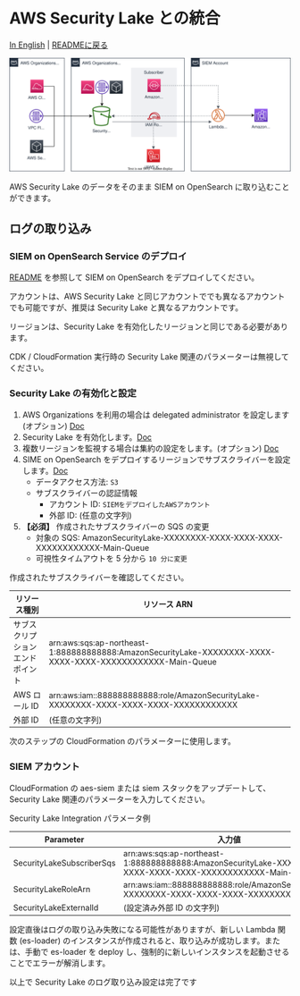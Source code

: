 # AWS Security Lake との統合

[In English](securitylake.md) | [READMEに戻る](../README_ja.md)

![Security Lake Architecture](images/securitylake-arch.svg)

AWS Security Lake のデータをそのまま SIEM on OpenSearch に取り込むことができます。

## ログの取り込み

### SIEM on OpenSearch Service のデプロイ

[README](../README_ja.md) を参照して SIEM on OpenSearch をデプロイしてください。

アカウントは、AWS Security Lake と同じアカウントででも異なるアカウントでも可能ですが、推奨は Security Lake と異なるアカウントです。

リージョンは、Security Lake を有効化したリージョンと同じである必要があります。

CDK / CloudFormation 実行時の Security Lake 関連のパラメーターは無視してください。

### Security Lake の有効化と設定

1. AWS Organizations を利用の場合は delegated administrator を設定します (オプション) [Doc](https://docs.aws.amazon.com/security-lake/latest/userguide/multi-account-management.html)
1. Security Lake を有効化します。[Doc](https://docs.aws.amazon.com/security-lake/latest/userguide/getting-started.html)
1. 複数リージョンを監視する場合は集約の設定をします。(オプション) [Doc](https://docs.aws.amazon.com/security-lake/latest/userguide/manage-regions.html)
1. SIME on OpenSearch をデプロイするリージョンでサブスクライバーを設定します。[Doc](https://docs.aws.amazon.com/security-lake/latest/userguide/subscriber-management.html)
    * データアクセス方法: `S3`
    * サブスクライバーの認証情報
        * アカウント ID: `SIEMをデプロイしたAWSアカウント`
        * 外部 ID: (任意の文字列)
1. **【必須】** 作成されたサブスクライバーの SQS の変更
    * 対象の SQS: AmazonSecurityLake-XXXXXXXX-XXXX-XXXX-XXXX-XXXXXXXXXXXX-Main-Queue
    * 可視性タイムアウトを 5 分から `10 分に変更`

作成されたサブスクライバーを確認してください。

|リソース種別|リソース ARN|
|------|----------|
|サブスクリプションエンドポイント|arn:aws:sqs:ap-northeast-1:888888888888:AmazonSecurityLake-XXXXXXXX-XXXX-XXXX-XXXX-XXXXXXXXXXXX-Main-Queue|
|AWS ロール ID|arn:aws:iam::888888888888:role/AmazonSecurityLake-XXXXXXXX-XXXX-XXXX-XXXX-XXXXXXXXXXXX|
|外部 ID|(任意の文字列)|

次のステップの CloudFormation のパラメーターに使用します。

### SIEM アカウント

CloudFormation の aes-siem または siem スタックをアップデートして、Security Lake 関連のパラメーターを入力してください。

Security Lake Integration パラメータ例

|Parameter|入力値|
|------|----------|
|SecurityLakeSubscriberSqs|arn:aws:sqs:ap-northeast-1:888888888888:AmazonSecurityLake-XXXXXXXX-XXXX-XXXX-XXXX-XXXXXXXXXXXX-Main-Queue|
|SecurityLakeRoleArn|arn:aws:iam::888888888888:role/AmazonSecurityLake-XXXXXXXX-XXXX-XXXX-XXXX-XXXXXXXXXXXX|
|SecurityLakeExternalId|(設定済み外部 ID の文字列)|

設定直後はログの取り込み失敗になる可能性がありますが、新しい Lambda 関数 (es-loader) のインスタンスが作成されると、取り込みが成功します。または、手動で es-loader を deploy し、強制的に新しいインスタンスを起動させることでエラーが解消します。

以上で Security Lake のログ取り込み設定は完了です
